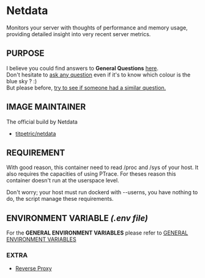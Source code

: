 # Netdata
Monitors your server with thoughts of performance and memory usage, providing detailed insight into very recent server metrics.  

## PURPOSE
I believe you could find answers to **General Questions** <a href="../../master/README.md" title="" target="_blank">here</a>.  
Don't hesitate to <a href="https://github.com/jodumont/docker/issues/new" title="Ask a question by submitting an issue on github." target="_blank">ask any question</a> even if it's to know which colour is the blue sky ? :)  
But please before, <a href="https://github.com/jodumont/docker/issues?utf8=%E2%9C%93&q=is%3Aissue" title="Please look for a similar question through all the issues before opening a new one." target="_blank">try to see if someone had a similar question.</a>

## IMAGE MAINTAINER
The official build by Netdata  
- <a href="https://hub.docker.com/r/titpetric/netdata/" title="Netdata, directly from Tit Petric." target="_blank">titpetric/netdata</a>

## REQUIREMENT
With good reason, this container need to read /proc and /sys of your host. It also requires the capacities of using PTrace.  For theses reason this container doesn't run at the userspace level.  

Don't worry; your host must run dockerd with --userns, you have nothing to do, the script manage these requirements.  

## ENVIRONMENT VARIABLE *(.env file)*  
For the **GENERAL ENVIRONMENT VARIABLES** please refer to <a href="../ENV.md" title="GENERAL ENVIRONMENT VARIABLES" target="">GENERAL ENVIRONMENT VARIABLES</a> 

### EXTRA
- <a href="https://github.com/firehol/netdata/wiki/Running-behind-nginx" title="Running behind nginx" target="_blank">Reverse Proxy</a>

